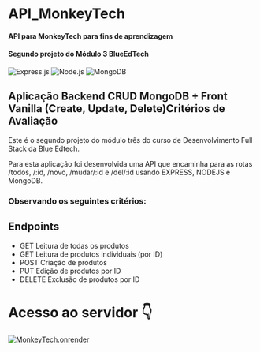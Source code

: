 # API_MonkeyTech

#### API para MonkeyTech para fins de aprendizagem

#### Segundo projeto do Módulo 3 BlueEdTech

![Express.js](https://img.shields.io/badge/express.js-%23404d59.svg?logo=express&logoColor=%2361DAFB&style=plastic)
![Node.js ](https://img.shields.io/badge/node.js-6DA55F?logo=node.js&logoColor=white&style=plastic)
![MongoDB](https://img.shields.io/badge/MongoDB-%234ea94b.svg?style=for-the-badge&logo=mongodb&logoColor=white&style=plastic)

## Aplicação Backend CRUD MongoDB + Front Vanilla (Create, Update, Delete)Critérios de Avaliação

Este é o segundo projeto do módulo três do curso de Desenvolvimento Full Stack da Blue Edtech.

Para esta aplicação foi desenvolvida uma API que encaminha para as rotas /todos, /:id, /novo, /mudar/:id e /del/:id usando EXPRESS, NODEJS e MongoDB.

### Observando os seguintes critérios:

## Endpoints
- GET    Leitura de todas os produtos
- GET    Leitura de produtos individuais (por ID)
- POST   Criação de produtos
- PUT    Edição de produtos por ID
- DELETE Exclusão de produtos por ID


# Acesso ao servidor 👇

[![MonkeyTech.onrender](https://raw.githubusercontent.com/Malkavianson/JSVanilla_MonkeyTech/master/assets/images/header_logo.png)](https://monkeytechv2.herokuapp.com/) 


